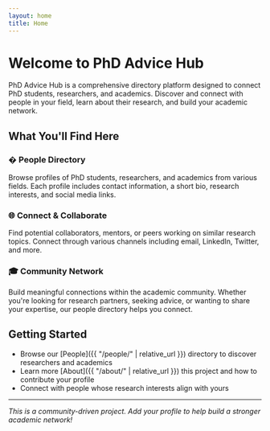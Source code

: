 ```yaml
---
layout: home
title: Home
---
```


# Welcome to PhD Advice Hub

PhD Advice Hub is a comprehensive directory platform designed to connect PhD students, researchers, and academics. Discover and connect with people in your field, learn about their research, and build your academic network.

## What You'll Find Here

### � People Directory
Browse profiles of PhD students, researchers, and academics from various fields. Each profile includes contact information, a short bio, research interests, and social media links.

### 🌐 Connect & Collaborate
Find potential collaborators, mentors, or peers working on similar research topics. Connect through various channels including email, LinkedIn, Twitter, and more.

### 🎓 Community Network
Build meaningful connections within the academic community. Whether you're looking for research partners, seeking advice, or wanting to share your expertise, our people directory helps you connect.

## Getting Started

- Browse our [People]({{ "/people/" | relative_url }}) directory to discover researchers and academics
- Learn more [About]({{ "/about/" | relative_url }}) this project and how to contribute your profile
- Connect with people whose research interests align with yours

---

*This is a community-driven project. Add your profile to help build a stronger academic network!*
